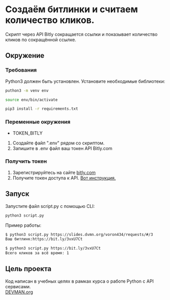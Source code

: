 # Создаём битлинки и считаем количество кликов.
Скрипт через API Bitly сокращается ссылки и показывает
количество кликов по сокращённой ссылке.
## Окружение
### Требования
Python3 должен быть установлен. Установите необходимые библиотеки:
```bash
puthon3 -m venv env 
```
```bash
source env/bin/activate
```
```bash
pip3 install -r requirements.txt
```
### Переменные окружения
- TOKEN_BITLY
1. Создайте файл ".env" рядом со скриптом.
2. Запишите в .env файл ваш токен API Bitly.com
### Получить токен
1. Зарегистрируйтесь на сайте [bitly.com](https://bitly.com/a/sign_up)
2. Получите токен доступа к API. [Вот инструкция.](https://support.bitly.com/hc/en-us/articles/230647907-How-do-I-generate-an-OAuth-access-token-for-the-Bitly-API-#:~:text=Log%20in%20to%20your%20Bitly,password%20and%20click%20Generate%20token.)
## Запуск
Запустите файл script.py с помощью CLI:
```bash
python3 script.py
```
Пример работы:  
``` bash
$ python3 script.py https://slides.dvmn.org/voron434/requests/#/3
Ваш битлинк:https://bit.ly/3vxU7Ct
```
``` bash
$ python3 script.py https://bit.ly/3vxU7Ct
Всего кликов за всё время: 1
```
## Цель проекта
Код написан в учебных целях в рамках курса о работе Python с API сервисами.  
[DEVMAN.org](https://devman.org)